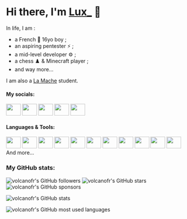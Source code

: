 # Hi there, I'm [Lux_](discordapp.com/users/786144801456259092 'Lux\'s Discord profile') 👀

In life, I am :
- a French 🥐 16yo boy ;
- an aspiring pentester ⚡ ;
- a mid-level developer ⚙️ ;
- a chess ♟️ & Minecraft player ;
- and way more...

I am also a [La Mache](https://www.ecolelamache.org/ 'La Mache School') student.

#### My socials:

<a title="Lux&_'s Discord profile" href="discordapp.com/users/786144801456259092"><img height="32" width="32" src="https://cdn.simpleicons.org/discord" style="width:40px" /></a>
<a title="Lux_'s Steam profile" href="https://steamcommunity.com/profiles/76561199149113433/"><img height="32" width="32" src="https://cdn.simpleicons.org/steam" style="width:40px" /></a>
<a title="Lux_'s X profile" href="https://x.com/Lux_in_french"><img height="32" width="32" src="https://cdn.simpleicons.org/x" style="width:40px" /></a>
<a title="Lux_'s Twitch profile" href="https://twitch.tv/Drythegame"><img height="32" width="32" src="https://cdn.simpleicons.org/twitch" style="width:40px" /></a>
<a title="Lux_'s Youtube profile" href="https://www.youtube.com/@drythegame5592"><img height="32" width="32" src="https://cdn.simpleicons.org/youtube" style="width:40px;" /></a>
#### Languages & Tools:

<a title="JavaScript" href="https://developer.mozilla.org/docs/Web/JavaScript"><img height="32" width="32" src="https://cdn.simpleicons.org/javascript" style="width:40px" /></a>
<a title="NodeJS" href="https://nodejs.org/en/learn/getting-started/introduction-to-nodejs"><img height="32" width="32" src="https://cdn.simpleicons.org/node.js" style="width:40px" /></a>
<a title="npm" href="https://www.npmjs.com/~volcanofr"><img height="32" width="32" src="https://cdn.simpleicons.org/npm" style="width:40px" /></a>
<a title="git" href="https://git-scm.com/about"><img height="32" width="32" src="https://cdn.simpleicons.org/git" style="width:40px" /></a>
<a title="GitHub" href="https://github.com/volcanofr/volcanofr#readme"><img height="32" width="32" src="https://cdn.simpleicons.org/github" style="width:40px" /></a>
<a title="Schneider Electric" href="https://www.se.com/us/en/product-range/542-zelio-soft/#overview"><img height="32" width="32" src="https://cdn.simpleicons.org/schneiderelectric" style="width:40px" /></a>
<a title="Google" href="https://drive.google.com"><img height="32" width="32" src="https://cdn.simpleicons.org/googlesheets" style="width:40px" /></a>
<a title="VSCode" href="https://code.visualstudio.com"><img height="32" width="32" src="https://cdn.simpleicons.org/visualstudiocode" style="width:40px" /></a>
<a title="HTML" href="https://developer.mozilla.org/docs/Web/HTML"><img height="32" width="32" src="https://cdn.simpleicons.org/html5" style="width:40px" /></a>
<a title="CSS" href="https://developer.mozilla.org/docs/Web/CSS"><img height="32" width="32" src="https://cdn.simpleicons.org/css3" style="width:40px" /></a>
<a title="TypeScript" href="https://www.typescriptlang.org"><img height="32" width="32" src="https://cdn.simpleicons.org/typescript" style="width:40px" /></a>
And more...

### My GitHub stats:

![volcanofr's GitHub followers](https://img.shields.io/github/followers/volcanofr)
![volcanofr's GitHub stars](https://img.shields.io/github/stars/volcanofr)
![volcanofr's GitHub sponsors](https://img.shields.io/github/sponsors/volcanofr)

![volcanofr's GitHub stats](https://github-readme-stats-volcanofrs-projects.vercel.app/api?username=volcanofr&show_icons=true&theme=onedark&show=reviews,discussions_started,discussions_answered,prs_merged,prs_merged_percentage&hide=stars)

![volcanofr's GitHub most used languages](https://github-readme-stats-volcanofrs-projects.vercel.app/api/top-langs/?username=volcanofr&show_icons=true&theme=onedark&size_weight=0.3&count_weight=0.7&layout=donut)
